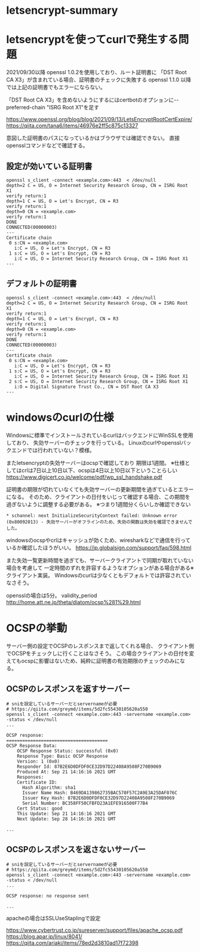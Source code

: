 # letsencrypt-summary

# letsencryptを使ってcurlで発生する問題

2021/09/30以降 openssl 1.0.2を使用しており、ルート証明書に
「DST Root CA X3」が含まれている場合、証明書のチェックに失敗する
openssl 1.1.0 以降では上記の証明書でもエラーにならない。

「DST Root CA X3」を含めないようにするにはcertbotのオプションに--preferred-chain "ISRG Root X1"を足す

https://www.openssl.org/blog/blog/2021/09/13/LetsEncryptRootCertExpire/
https://qiita.com/tana6/items/46976e2ff5c875c13327

意図した証明書のパスになっているかはブラウザでは確認できない。
直接opensslコマンドなどで確認する。

## 設定が効いている証明書
```
openssl s_client -connect <example.com>:443  < /dev/null
depth=2 C = US, O = Internet Security Research Group, CN = ISRG Root X1
verify return:1
depth=1 C = US, O = Let's Encrypt, CN = R3
verify return:1
depth=0 CN = <example.com>
verify return:1
DONE
CONNECTED(00000003)
---
Certificate chain
 0 s:CN = <example.com>
   i:C = US, O = Let's Encrypt, CN = R3
 1 s:C = US, O = Let's Encrypt, CN = R3
   i:C = US, O = Internet Security Research Group, CN = ISRG Root X1
---
```

## デフォルトの証明書

```
openssl s_client -connect <example.com>:443  < /dev/null
depth=2 C = US, O = Internet Security Research Group, CN = ISRG Root X1
verify return:1
depth=1 C = US, O = Let's Encrypt, CN = R3
verify return:1
depth=0 CN = <example.com>
verify return:1
DONE
CONNECTED(00000003)
---
Certificate chain
 0 s:CN = <example.com>
   i:C = US, O = Let's Encrypt, CN = R3
 1 s:C = US, O = Let's Encrypt, CN = R3
   i:C = US, O = Internet Security Research Group, CN = ISRG Root X1
 2 s:C = US, O = Internet Security Research Group, CN = ISRG Root X1
   i:O = Digital Signature Trust Co., CN = DST Root CA X3
---
```

# windowsのcurlの仕様

Windowsに標準でインストールされているcurlはバックエンドにWinSSLを使用しており、
失効サーバーのチェックを行っている。
Linuxのcurlやopensslバックエンドでは行われていない？模様。

またletsencryptの失効サーバーはocspで確認しており
期限は1週間。
※仕様としてはcrlは7日以上10日以下、ocspは4日以上10日以下ということらしい
https://www.digicert.co.jp/welcome/pdf/wp_ssl_handshake.pdf

証明書の期限が切れていなくても失効サーバーの更新期間を過ぎているとエラーになる。
そのため、クライアントの日付をいじって確認する場合、この期間を過ぎないように調整する必要がある。
※つまり1週間分くらいしか確認できない
```
* schannel: next InitializeSecurityContext failed: Unknown error (0x80092013) - 失効サーバーがオフラインのため、失効の関数は失効を確認できませんでした。
```

windowsのocspやcrlはキャッシュが効くため、wiresharkなどで通信を行っているか確認したほうがいい。
https://jp.globalsign.com/support/faq/598.html

また失効一覧更新時間を過ぎても、サーバークライアントで同期が取れていない場合を考慮して
一定時間のずれを許容するようなオプションがある場合がある※クライアント実装。
Windowsのcurlは少なくともデフォルトでは許容されていなさそう。

opensslの場合は5分。
validity_period 
http://home.att.ne.jp/theta/diatom/ocsp%281%29.html

# OCSPの挙動

サーバー側の設定でOCSPのレスポンスまで返してくれる場合、
クライアント側でOCSPをチェックしに行くことはなさそう。
この場合クライアントの日付を変えてもocspに影響はないため、純粋に証明書の有効期限のチェックのみになる。

## OCSPのレスポンスを返すサーバー

```
# sniを設定しているサーバーだとservernameが必要
# https://qiita.com/greymd/items/5d2fc55430105620a550
openssl s_client -connect <example.com>:443 -servername <example.com> -status < /dev/null
...

OCSP response:
======================================
OCSP Response Data:
    OCSP Response Status: successful (0x0)
    Response Type: Basic OCSP Response
    Version: 1 (0x0)
    Responder Id: 87B2E6D0DFDF0CE32D97D22408A9508F270B9069
    Produced At: Sep 21 14:16:16 2021 GMT
    Responses:
    Certificate ID:
      Hash Algorithm: sha1
      Issuer Name Hash: B469DA139862735BAC570F57C2A9E3A25DAF076C
      Issuer Key Hash: 87B2E6D0DFDF0CE32D97D22408A9508F270B9069
      Serial Number: BC358FF50CFBFD23A1EFE916500F77B4
    Cert Status: good
    This Update: Sep 21 14:16:16 2021 GMT
    Next Update: Sep 28 14:16:16 2021 GMT

...

```

## OCSPのレスポンスを返さないサーバー

```
# sniを設定しているサーバーだとservernameが必要
# https://qiita.com/greymd/items/5d2fc55430105620a550
openssl s_client -connect <example.com>:443 -servername <example.com> -status < /dev/null
...

OCSP response: no response sent

...
```

apacheの場合はSSLUseStaplingで設定

https://www.cybertrust.co.jp/sureserver/support/files/apache_ocsp.pdf
https://blog.apar.jp/linux/8041/
https://qiita.com/ariaki/items/78ed2d3810ad17f72398